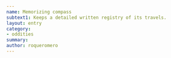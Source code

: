 ```yaml
---
name: Memorizing compass
subtext1: Keeps a detailed written registry of its travels.
layout: entry
category:
- oddities
summary: 
author: roqueromero
---
```

